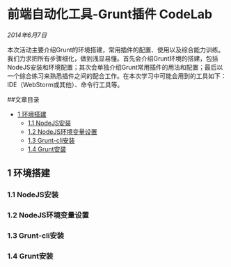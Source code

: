 # 前端自动化工具-Grunt插件 CodeLab

*2014年6月7日*

本次活动主要介绍Grunt的环境搭建，常用插件的配置、使用以及综合能力训练。我们力求把所有步骤细化，做到浅显易懂。首先会介绍Grunt环境的搭建，包括NodeJS安装和环境配置；其次会单独介绍Grunt常用插件的用法和配置；最后以一个综合练习来熟悉插件之间的配合工作。在本次学习中可能会用到的工具如下：IDE（WebStorm或其他）、命令行工具等。

##文章目录
- [1 环境搭建](#user-content-1-环境搭建)
    - [1.1 NodeJS安装](#user-content-11-nodejs安装)
    - [1.2 NodeJS环境变量设置](#user-content-12-nodejs环境变量设置)
    - [1.3 Grunt-cli安装](#user-content-13-grunt-cli安装)
    - [1.4 Grunt安装](#user-content-14-grunt安装)

## 1 环境搭建

### 1.1 NodeJS安装

### 1.2 NodeJS环境变量设置

### 1.3 Grunt-cli安装

### 1.4 Grunt安装

